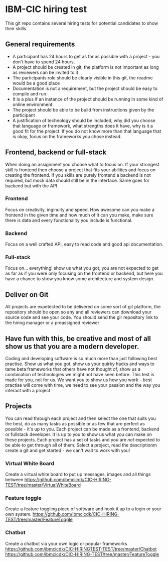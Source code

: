 
# IBM-CIC hiring test

This git repo contains several hiring tests for potential candidates to show their skills.

## General requirements
* A participant has 24 hours to get as far as possible with a project - you don't have to spend 24 hours.
* A project should be created in git, the platform is not important as long as reviewers can be invited to it
* The participants role should be clearly visible in this git, the readme would be a good place 
* Documentation is not a requirement, but the project should be easy to compile and run 
* It is a plus if an instance of the project should be running in some kind of online environment
* The project should be able to be build from instructions given by the participant
* A justification of technology should be included, why did you choose that language or framework, what strengths does it have, why is it a good fit for the project. If you do not know more than that language that is okay, focus on the frameworks you chose instead.

## Frontend, backend or full-stack
When doing an assignment you choose what to focus on. If your strongest skill is frontend then choose a project that fits your abilities and focus on creating the frontend. If you skills are purely frontend a backend is not required, but mock data should still be in the interface. Same goes for backend but with the API
### Frontend
Focus on creativity, inginuity and speed. How awesome can you make a frontend in the given time and how much of it can you make, make sure there is data and every functionality you include is functional.

### Backend
Focus on a well crafted API, easy to read code and good api documentation. 

### Full-stack
Focus on... everything! show us what you got, you are not expected to get as far as if you were only focusing on the frontend or backend, but here you have a chance to show you know some architecture and system design.

## Deliver on Git
All projects are expetected to be delivered on some sort of git platform, the repository should be open so any and all reviewers can download your source code and see your code. You should send the gir repository link to the hiring manager or a preassigned reviewer

## Have fun with this, be creative and most of all show us that you are a modern developer.

Coding and developing software is so much more than just following best practise. Show us what you got, show us your quirky hacks and ways to tame beta frameworks that others have not thought of, show us a combination of technologies we might not have seen before. This test is made for you, not for us. We want you to show us how you work - best practise will come with time, we need to see your passion and the way you interact with a project 

## Projects
You can read through each project and then select the one that suits you the best, do as many tasks as possible or as few that are perfect as possible - it's up to you. Each project can be made as a frontend, backend or fullstack developer. It is up to you to show us what you can make on these projects.
Each project has a set of tasks and you are *not* expected to be able to get through all of them.
Select a project, read the descriptionm  create a git and get started - we can't wait to work with you!

### Virtual White Board
Create a virtual white board to put up messages, images and all things between
https://github.com/ibmcicdk/CIC-HIRING-TEST/tree/master/VirtualWhiteBoard
### Feature toggle
Create a feature toggling piece of software and hook it up to a login or your own system.
https://github.com/ibmcicdk/CIC-HIRING-TEST/tree/master/FeatureToggle
### Chatbot
Create a chatbot via your own logic or popular frameworks
https://github.com/ibmcicdk/CIC-HIRINGTEST-TEST/tree/master/Chatbot
https://github.com/ibmcicdk/CIC-HIRING-TEST/tree/master/FeatureToggle
